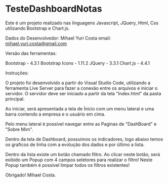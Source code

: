 # TesteDashboardNotas

Este é um projeto realizado nas linguagens Javascript, JQuery, Html, Css utilizando Bootstrap e Chart.js.

Dados do Desenvolvedor:
Mihael Yuri Costa
email: mihael.yuri.costa@gmail.com


Versão das ferramentas:

Bootstrap - 4.3.1
Bootstrap Icons - 1.11.2
JQuery - 3.3.1
Chart.js - 4.4.1

Instruções: 

O projeto foi desenvolvido a partir do Visual Studio Code, utilizando a ferramenta Live Server para fazer a conexão entre os arquivos e iniciar o servidor. O servidor deve ser iniciado a partir da tela "Index.html" da pasta principal.

Ao iniciar, será apresentada a tela de Ínicio com um menu lateral e uma barra contendo a empresa e o usuário em cima.

Pelo menu lateral é possível navegar entre as Paginas de "DashBoard" e "Sobre Mim".

Dentro da tela de Dashboard, possuimos os indicadores, logo abaixo temos os graficos de linha com a evolução dos dados e por último a lista.

Dentro da lista existe um botão chamado filtro. Ao clicar neste botão, será exibido um Popup com 4 campos seletores para realizar o filtro! Neste Popup também é possível limpar todos os filtros existentes!

Obrigado!
Mihael Costa.
